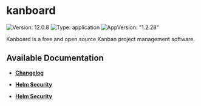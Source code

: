 # kanboard

![Version: 12.0.8](https://img.shields.io/badge/Version-12.0.8-informational?style=flat-square) ![Type: application](https://img.shields.io/badge/Type-application-informational?style=flat-square) ![AppVersion: "1.2.28"](https://img.shields.io/badge/AppVersion-"1.2.28"-informational?style=flat-square)

Kanboard is a free and open source Kanban project management software.

## Available Documentation

- [**Changelog**](CHANGELOG)

- [**Helm Security**](container-security)

- [**Helm Security**](helm-security)

